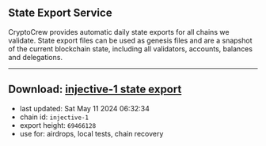 ## State Export Service
CryptoCrew provides automatic daily state exports for all chains we validate. State export files can be used as genesis files and are a snapshot of the current blockchain state, including all validators, accounts, balances and delegations.

---
**Download: [injective-1 state export](https://dl-eu2.ccvalidators.com/SERVICE/injective/injective-1_export_69466128.json)**
---

- last updated: Sat May 11 2024 06:32:34
- chain id: `injective-1`
- export height: `69466128`
- use for: airdrops, local tests, chain recovery
